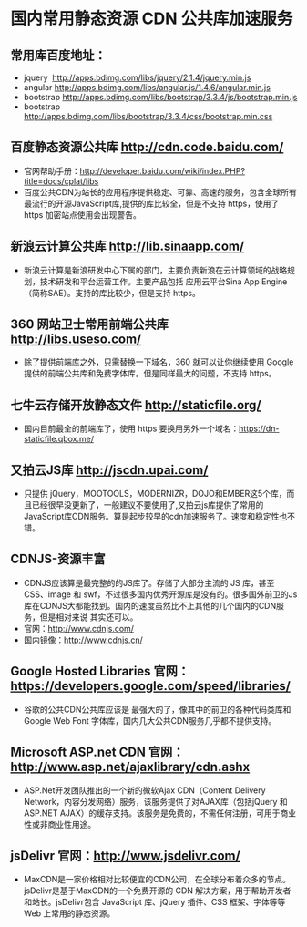 # 国内常用静态资源 CDN 公共库加速服务
## 常用库百度地址：
- jquery  http://apps.bdimg.com/libs/jquery/2.1.4/jquery.min.js
- angular http://apps.bdimg.com/libs/angular.js/1.4.6/angular.min.js
- bootstrap http://apps.bdimg.com/libs/bootstrap/3.3.4/js/bootstrap.min.js
- bootstrap http://apps.bdimg.com/libs/bootstrap/3.3.4/css/bootstrap.min.css

## 百度静态资源公共库 http://cdn.code.baidu.com/
- 官网帮助手册：http://developer.baidu.com/wiki/index.PHP?title=docs/cplat/libs
- 百度公共CDN为站长的应用程序提供稳定、可靠、高速的服务，包含全球所有最流行的开源JavaScript库,提供的库比较全，但是不支持 https，使用了 https 加密站点使用会出现警告。

## 新浪云计算公共库 http://lib.sinaapp.com/
- 新浪云计算是新浪研发中心下属的部门，主要负责新浪在云计算领域的战略规划，技术研发和平台运营工作。主要产品包括 应用云平台Sina App Engine（简称SAE）。支持的库比较少，但是支持 https。

## 360 网站卫士常用前端公共库 http://libs.useso.com/
- 除了提供前端库之外，只需替换一下域名，360 就可以让你继续使用 Google 提供的前端公共库和免费字体库。但是同样最大的问题，不支持 https。

## 七牛云存储开放静态文件 http://staticfile.org/
- 国内目前最全的前端库了，使用 https 要换用另外一个域名：https://dn-staticfile.qbox.me/

## 又拍云JS库 http://jscdn.upai.com/
- 只提供 jQuery，MOOTOOLS，MODERNIZR，DOJO和EMBER这5个库，而且已经很早没更新了，一般建议不要使用了,又拍云js库提供了常用的JavaScript库CDN服务。算是起步较早的cdn加速服务了。速度和稳定性也不错。

## CDNJS-资源丰富 
- CDNJS应该算是最完整的的JS库了。存储了大部分主流的 JS 库，甚至 CSS、image 和 swf，不过很多国内优秀开源库是没有的。很多国外前卫的Js库在CDNJS大都能找到。国内的速度虽然比不上其他的几个国内的CDN服务，但是相对来说 其实还可以。
- 官网：http://www.cdnjs.com/
- 国内镜像：http://www.cdnjs.cn/

## Google Hosted Libraries  官网：https://developers.google.com/speed/libraries/
- 谷歌的公共CDN公共库应该是 最强大的了，像其中的前卫的各种代码类库和Google Web Font 字体库，国内几大公共CDN服务几乎都不提供支持。

## Microsoft ASP.net CDN  官网：http://www.asp.net/ajaxlibrary/cdn.ashx
- ASP.Net开发团队推出的一个新的微软Ajax CDN（Content Delivery Network，内容分发网络）服务，该服务提供了对AJAX库（包括jQuery 和 ASP.NET AJAX）的缓存支持。该服务是免费的，不需任何注册，可用于商业性或非商业性用途。

## jsDelivr 官网：http://www.jsdelivr.com/
- MaxCDN是一家价格相对比较便宜的CDN公司，在全球分布着众多的节点。 jsDelivr是基于MaxCDN的一个免费开源的 CDN 解决方案，用于帮助开发者和站长。jsDelivr包含 JavaScript 库、jQuery 插件、CSS 框架、字体等等 Web 上常用的静态资源。

